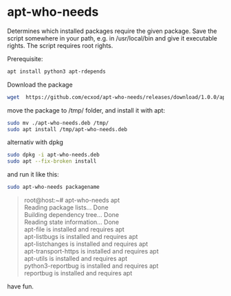# apt-who-needs

Determines which installed packages require the given package. Save the script somewhere in your path, e.g. in /usr/local/bin and give it executable rights. The script requires root rights.

Prerequisite:
```sh
apt install python3 apt-rdepends
```
Download the package
```sh
wget  https://github.com/ecxod/apt-who-needs/releases/download/1.0.0/apt-who-needs.deb
```
move the package to /tmp/ folder, and install it with apt:
```sh
sudo mv ./apt-who-needs.deb /tmp/
sudo apt install /tmp/apt-who-needs.deb
```
alternativ with dpkg
```sh
sudo dpkg -i apt-who-needs.deb
sudo apt --fix-broken install
```

and run it like this: 
```sh
sudo apt-who-needs packagename
```

>root@host:~# apt-who-needs apt  
>Reading package lists... Done  
>Building dependency tree... Done  
>Reading state information... Done  
>apt-file is installed and requires apt  
>apt-listbugs is installed and requires apt  
>apt-listchanges is installed and requires apt  
>apt-transport-https is installed and requires apt  
>apt-utils is installed and requires apt  
>python3-reportbug is installed and requires apt  
>reportbug is installed and requires apt  


have fun.
